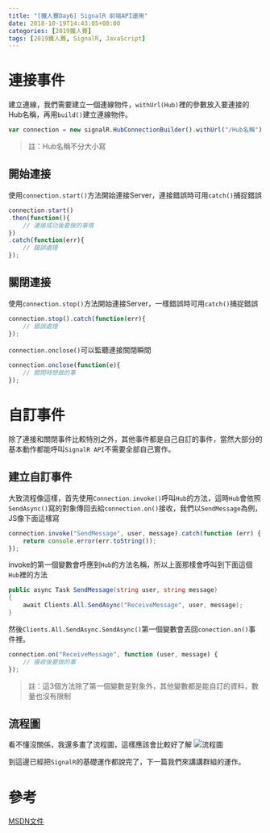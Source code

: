 ```yaml
---
title: "[鐵人賽Day6] SignalR 前端API運用"
date: 2018-10-19T14:43:05+08:00
categories: [2019鐵人賽]
tags: [2019鐵人賽, SignalR, JavaScript]
---
```

# 連接事件
建立連線，我們需要建立一個連線物件，`withUrl(Hub)`裡的參數放入要連接的Hub名稱，再用`build()`建立連線物件。
``` js
var connection = new signalR.HubConnectionBuilder().withUrl("/Hub名稱").build();
```
> 註：Hub名稱不分大小寫

## 開始連接
使用`connection.start()`方法開始連接Server，連接錯誤時可用`catch()`捕捉錯誤
``` js
connection.start()
.then(function(){
    // 連接成功後要做的事情
})
.catch(function(err){
    // 錯誤處理
});
```
## 關閉連接
使用`connection.stop()`方法開始連接Server，一樣錯誤時可用`catch()`捕捉錯誤
``` js
connection.stop().catch(function(err){
    // 錯誤處理
});
```
`connection.onclose()`可以監聽連接關閉瞬間
``` js
connection.onclose(function(e){
    // 關閉時想做的事
});
```

# 自訂事件
除了連接和關閉事件比較特別之外，其他事件都是自己自訂的事件，當然大部分的基本動作都能呼叫`SignalR API`不需要全部自己實作。

## 建立自訂事件
大致流程像這樣，首先使用`Connection.invoke()`呼叫`Hub`的方法，這時`Hub`會依照`SendAsync()`寫的對象傳回去給`connection.on()`接收，我們以`SendMessage`為例，JS像下面這樣寫

``` js
connection.invoke("SendMessage", user, message).catch(function (err) {
    return console.error(err.toString());
});
```
invoke的第一個變數會呼應到`Hub`的方法名稱，所以上面那樣會呼叫到下面這個`Hub`裡的方法
``` cs
public async Task SendMessage(string user, string message)
{
    await Clients.All.SendAsync("ReceiveMessage", user, message);
}
```
然後`Clients.All.SendAsync.SendAsync()`第一個變數會丟回`conection.on()`事件裡。

``` js
connection.on("ReceiveMessage", function (user, message) {
    // 接收後要做的事
});
```

> 註：這3個方法除了第一個變數是對象外，其他變數都是能自訂的資料，數量也沒有限制

## 流程圖
看不懂沒關係，我還多畫了流程圖，這樣應該會比較好了解
![流程圖](operation.png)


到這邊已經把`SignalR`的基礎運作都說完了，下一篇我們來講講群組的運作。

# 參考
[MSDN文件](https://docs.microsoft.com/zh-tw/aspnet/core/signalr/javascript-client?view=aspnetcore-2.1)


